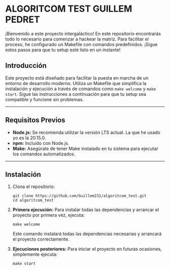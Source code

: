 # ALGORITCOM TEST GUILLEM PEDRET

¡Bienvenido a este proyecto intergaláctico! En este repositorio encontrarás todo lo necesario para comenzar a hackear la matriz. Para facilitar el proceso, he configurado un Makefile con comandos predefinidos. ¡Sigue estos pasos para que tu setup esté listo en un instante!

## Introducción

Este proyecto está diseñado para facilitar la puesta en marcha de un entorno de desarrollo moderno. Utiliza un Makefile que simplifica la instalación y ejecución a través de comandos como `make welcome` y `make start`. Sigue las instrucciones a continuación para que tu setup sea compatible y funcione sin problemas.

---

## Requisitos Previos

- **Node.js:** Se recomienda utilizar la versión LTS actual. La que he usado yo es la 20.15.0.
- **npm:** Incluido con Node.js.
- **Make:** Asegúrate de tener Make instalado en tu sistema para ejecutar los comandos automatizados.

---

## Instalación

1. Clona el repositorio:
   ```
   git clone https://github.com/Guillem231/algoritcom_test.git
   cd algoritcom_test
   ```

2. **Primera ejecución:**
   Para instalar todas las dependencias y arrancar el proyecto por primera vez, ejecuta:
   ```
   make welcome
   ```
   Este comando instalará todas las dependencias necesarias y arrancará el proyecto correctamente.

3. **Ejecuciones posteriores:**
   Para iniciar el proyecto en futuras ocasiones, simplemente ejecuta:
   ```
   make start
   ```
